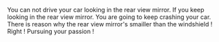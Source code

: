 You can not drive your car looking in the rear view mirror. 
If you keep looking in the rear view mirror.
You are going to keep crashing your car.
There is reason why the rear view mirror's smailler than the windshield !
Right !
Pursuing your passion !
